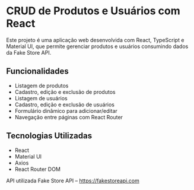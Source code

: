 # CRUD de Produtos e Usuários com React

Este projeto é uma aplicação web desenvolvida com React, TypeScript e Material UI, que permite gerenciar produtos e usuários consumindo dados da Fake Store API.

## Funcionalidades

- Listagem de produtos  
- Cadastro, edição e exclusão de produtos  
- Listagem de usuários  
- Cadastro, edição e exclusão de usuários  
- Formulário dinâmico para adicionar/editar  
- Navegação entre páginas com React Router  

## Tecnologias Utilizadas

- React  
- Material UI  
- Axios  
- React Router DOM  

API utilizada
Fake Store API – https://fakestoreapi.com
